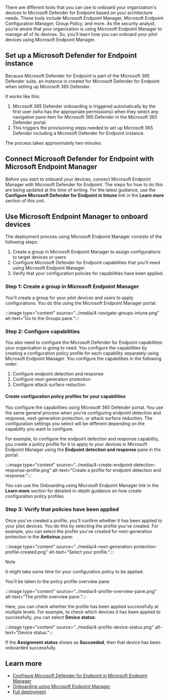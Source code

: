 There are different tools that you can use to onboard your organization's devices to Microsoft Defender for Endpoint based on your architecture needs. These tools include Microsoft Endpoint Manager, Microsoft Endpoint Configuration Manager, Group Policy, and more. As the security analyst, you’re aware that your organization is using Microsoft Endpoint Manager to manage all of its devices. So, you’ll learn how you can onboard your pilot devices using Microsoft Endpoint Manager.

## Set up a Microsoft Defender for Endpoint instance

Because Microsoft Defender for Endpoint is part of the Microsoft 365 Defender suite, an instance is created for Microsoft Defender for Endpoint when setting up Microsoft 365 Defender.

It works like this:

1. Microsoft 365 Defender onboarding is triggered automatically by the first user (who has the appropriate permissions) when they select any navigation pane item for Microsoft 365 Defender in the Microsoft 365 Defender portal.
1. This triggers the provisioning steps needed to set up Microsoft 365 Defender including a Microsoft Defender for Endpoint instance.

The process takes approximately two minutes.

## Connect Microsoft Defender for Endpoint with Microsoft Endpoint Manager

Before you start to onboard your devices, connect Microsoft Endpoint Manager with Microsoft Defender for Endpoint. The steps for how to do this are being updated at the time of writing. For the latest guidance, use the **Configure Microsoft Defender for Endpoint in Intune** link in the **Learn more** section of this unit.

## Use Microsoft Endpoint Manager to onboard devices

The deployment process using Microsoft Endpoint Manager consists of the following steps:

1. Create a group in Microsoft Endpoint Manager to assign configurations to target devices or users
1. Configure Microsoft Defender for Endpoint capabilities that you'll need using Microsoft Endpoint Manager.
1. Verify that your configuration policies for capabilities have been applied.

### Step 1: Create a group in Microsoft Endpoint Manager

You'll create a group for your pilot devices and users to apply configurations. You do this using the Microsoft Endpoint Manager portal:

:::image type="content" source="../media/4-navigate-groups-intune.png" alt-text="Go to the Groups pane.":::

### Step 2: Configure capabilities

You also need to configure the Microsoft Defender for Endpoint capabilities your organization is going to need. You configure the capabilities by creating a configuration policy profile for each capability separately using Microsoft Endpoint Manager. You configure the capabilities in the following order:

1. Configure endpoint detection and response
1. Configure next-generation protection
1. Configure attack surface reduction

#### Create configuration policy profiles for your capabilities

You configure the capabilities using Microsoft 365 Defender portal. You use the same general process when you're configuring endpoint detection and response, next-generation protection, or attack surface reduction. The configuration settings you select will be different depending on the capability you want to configure.  

For example, to configure the endpoint detection and response capability, you create a policy profile for it to apply to your devices in Microsoft Endpoint Manager using the **Endpoint detection and response** pane in the portal:

:::image type="content" source="../media/4-create-endpoint-detection-response-profile.png" alt-text="Create a profile for endpoint detection and response.":::

You can use the Onboarding using Microsoft Endpoint Manager link in the **Learn more** section for detailed in-depth guidance on how create configuration policy profiles.

### Step 3: Verify that policies have been applied

Once you've created a profile, you'll confirm whether it has been applied to your pilot devices. You do this by selecting the profile you've created. For example, you can select the profile you've created for next-generation protection in the **Antivirus** pane:

:::image type="content" source="../media/4-next-generation-protection-profile-created.png" alt-text="Select your profile.":::

> [!NOTE]
> It might take some time for your configuration policy to be applied.

You'll be taken to the policy profile overview pane:

:::image type="content" source="../media/4-profile-overview-pane.png" alt-text="The profile overview pane.":::

Here, you can check whether the profile has been applied successfully at multiple levels. For example, to check which devices it has been applied to successfully, you can select **Device status**:

:::image type="content" source="../media/4-profile-device-status.png" alt-text="Device status.":::

If the **Assignment status** shows as **Succeeded**, then that device has been onboarded successfully.

## Learn more

- [Configure Microsoft Defender for Endpoint in Microsoft Endpoint Manager](/mem/intune/protect/advanced-threat-protection-configure)
- [Onboarding using Microsoft Endpoint Manager](/microsoft-365/security/defender-endpoint/onboarding-endpoint-manager?view=o365-worldwide&preserve-view=true)
- [Full deployment](/microsoft-365/security/defender-endpoint/deployment-rings?view=o365-worldwide#full-deployment&preserve-view=true)
